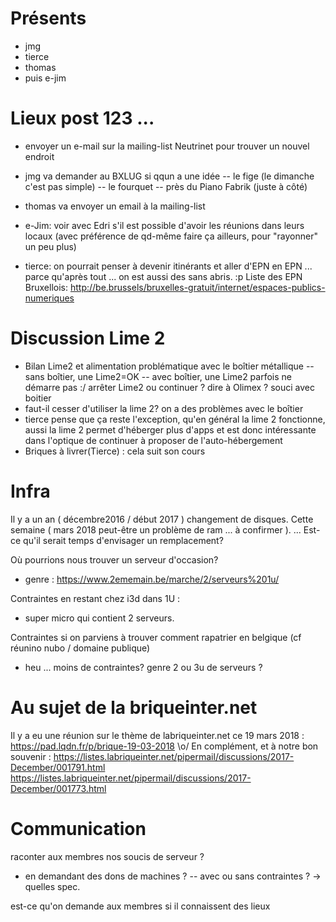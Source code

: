 <!-- TITLE: 03/20 (Membres) -->
<!-- SUBTITLE: Réunion des membres -->

# Présents

- jmg
- tierce
- thomas
- puis e-jim


# Lieux post 123 ...

- envoyer un e-mail sur la mailing-list Neutrinet pour trouver un nouvel endroit

- jmg va demander au BXLUG si qqun a une idée
-- le fige (le dimanche c'est pas simple)
-- le fourquet
-- près du Piano Fabrik (juste à côté)
- thomas va envoyer un email à la mailing-list

- e-Jim: voir avec Edri s'il est possible d'avoir les réunions dans leurs locaux (avec préférence de qd-même faire ça ailleurs, pour "rayonner" un peu plus)

- tierce: on pourrait penser à devenir itinérants et aller d'EPN en EPN ... parce qu'après tout ... on est aussi des sans abris. :p
Liste des EPN Bruxellois: http://be.brussels/bruxelles-gratuit/internet/espaces-publics-numeriques 

# Discussion Lime 2

- Bilan Lime2 et alimentation problématique avec le boîtier métallique
-- sans boîtier, une  Lime2=OK 
-- avec boîtier, une Lime2 parfois ne démarre pas :/ arrêter Lime2 ou continuer ? dire à Olimex ? souci avec boitier
- faut-il cesser d'utiliser la  lime 2? on a des problèmes avec le boîtier
- tierce pense que ça reste l'exception, qu'en général la lime 2 fonctionne, aussi la lime 2 permet d'héberger plus d'apps et est donc intéressante dans l'optique de continuer à proposer de l'auto-hébergement
- Briques à livrer(Tierce) : cela suit son cours

# Infra 

Il y a un an ( décembre2016 / début 2017 ) changement de disques.
Cette semaine ( mars 2018  peut-être un problème de ram ... à confirmer ).
... 
Est-ce qu'il serait temps d'envisager un remplacement?

Où pourrions nous trouver un serveur d'occasion?
- genre : https://www.2ememain.be/marche/2/serveurs%201u/

Contraintes en restant chez i3d dans 1U :
- super micro qui contient 2 serveurs.

Contraintes si on parviens à trouver comment rapatrier en belgique (cf réunino nubo / domaine publique)
- heu ... moins de contraintes? genre 2 ou 3u de serveurs ?


# Au sujet de la briqueinter.net
Il y a eu une réunion sur le thème de labriqueinter.net ce 19 mars 2018 : https://pad.lqdn.fr/p/brique-19-03-2018  \o/
En complément, et à notre bon souvenir : https://listes.labriqueinter.net/pipermail/discussions/2017-December/001791.html
https://listes.labriqueinter.net/pipermail/discussions/2017-December/001773.html

# Communication

raconter aux membres nos soucis de serveur ?
- en demandant des dons de machines ?
-- avec ou sans contraintes ? -> quelles spec.

est-ce qu'on demande aux membres si il connaissent des lieux